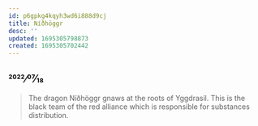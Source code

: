 ```yaml
---
id: p6gpkg4kqyh3wd6i888d9cj
title: Níðhöggr
desc: ''
updated: 1695305798873
created: 1695305702442
---
```

## 2022⁄07⁄18

> The dragon Níðhöggr gnaws at the roots of Yggdrasil. This is the black team of the red alliance which is responsible for substances distribution.
